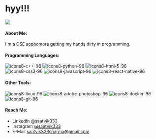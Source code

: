 # **hyy!!!**

<div align="justify">
  <a href="#">
    <img src="https://komarev.com/ghpvc/?username=saatvik333&color=4c566a&style=for-the-badge">
  </a>
</div>

#### About Me:
I'm a CSE sophomore getting my hands dirty in programming.

#### Programming Languages:
![icons8-c++-96](https://user-images.githubusercontent.com/75624562/155842804-f6d96628-6094-4613-bb24-35ae5d6b97ff.png)
![icons8-python-96](https://user-images.githubusercontent.com/75624562/155843178-3ad0952d-de49-48de-96c2-e5895aca397e.png)
![icons8-html-5-96](https://user-images.githubusercontent.com/75624562/155842967-6e7faf51-b9f5-4a81-841e-049b5548ffcf.png)
![icons8-css3-96](https://user-images.githubusercontent.com/75624562/155842970-1fa47530-5513-4df7-8ef2-a1373d5253e4.png)
![icons8-javascript-96](https://user-images.githubusercontent.com/75624562/155842966-44af8013-864b-4406-be74-9a4f7ee00f0e.png)
![icons8-react-native-96](https://user-images.githubusercontent.com/75624562/155842964-0c0290a2-d878-465b-a7df-95b754531af9.png) 

#### Other Tools:
![icons8-linux-96](https://user-images.githubusercontent.com/75624562/155843380-adae9e1b-7c12-4208-ba17-2cf79c1728fd.png)
![icons8-adobe-photoshop-96](https://user-images.githubusercontent.com/75624562/155843382-c682ef04-8271-4cce-990f-6f5a19e45e83.png)
![icons8-docker-96](https://user-images.githubusercontent.com/75624562/155842969-dacb89fd-03be-4391-aa47-acb0171c93db.png)
![icons8-git-96](https://user-images.githubusercontent.com/75624562/155842968-6e6ea4de-fc24-46fc-8295-ea16cfaad73d.png)

#### Reach Me:

- LinkedIn [@saatvik333](https://linkedin.com/in/saatvik333) 
- Instagram [@saatvik333](https://instagram.com/saatvik333)
- E-Mail saatvik333sharma@gmail.com

